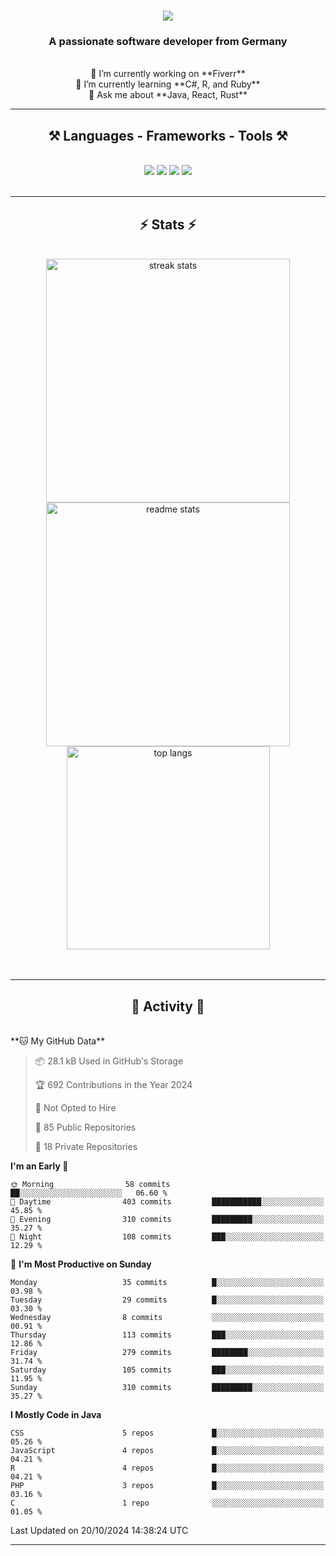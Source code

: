 <h1 align="center">
    <img src="https://readme-typing-svg.herokuapp.com/?font=Righteous&size=35&center=true&vCenter=true&width=500&height=70&duration=4000&lines=Hi+There!+👋;+I'm+Luan+S.!;" />
</h1>

<h3 align="center">A passionate software developer from Germany</h3>

<br/>

<div align="center">
    🔭 I’m currently working on **Fiverr**<br/>
    🌱 I’m currently learning **C#, R, and Ruby**<br/>
    💬 Ask me about **Java, React, Rust**<br/>
</div>

<hr/>

<h2 align="center">⚒️ Languages - Frameworks - Tools ⚒️</h2>
<br/>
<div align="center">
    <img src="https://skillicons.dev/icons?i=react,bootstrap,rust,html,css,github,figma,tailwind,git,r,php,postman" />
    <img src="https://skillicons.dev/icons?i=gradle,ruby,scala,go,postgres,redis,rabbitmq,gradle,java,nextjs,mysql,flask" />
    <img src="https://skillicons.dev/icons?i=angular,vite,vim,bun,c,discordjs,docker,flutter,sqlite,maven,nginx,npm" />
    <img src="https://skillicons.dev/icons?i=nodejs,python,javascript,typescript,kubernetes,firebase,mongodb,c" />
</div>
<br/>
<hr/>

<h2 align="center">⚡ Stats ⚡</h2>
<br/>
<div align="center">
  <img width="390" src="https://github-readme-streak-stats-salesp07.vercel.app/?user=luannndev&count_private=true&theme=react&border_radius=10" alt="streak stats"/>
  <img width="390" src="https://github-readme-stats-salesp07.vercel.app/api?username=luannndev&count_private=true&show_icons=true&theme=react&rank_icon=github&border_radius=10" alt="readme stats" />
  <br/>
  <img width="325" align="center" src="https://github-readme-stats-salesp07.vercel.app/api/top-langs/?username=luannndev&hide=HTML&langs_count=8&layout=compact&theme=react&border_radius=10&size_weight=0.5&count_weight=0.5&exclude_repo=github-readme-stats" alt="top langs" />
</div>
<br/><br/>

<hr/>

<h2 align="center">🐍 Activity 🐍</h2>
<br/>
<!--START_SECTION:waka-->
**🐱 My GitHub Data** 

> 📦 28.1 kB Used in GitHub's Storage 
 > 
> 🏆 692 Contributions in the Year 2024
 > 
> 🚫 Not Opted to Hire
 > 
> 📜 85 Public Repositories 
 > 
> 🔑 18 Private Repositories 
 > 
**I'm an Early 🐤** 

```text
🌞 Morning                58 commits          ██░░░░░░░░░░░░░░░░░░░░░░░   06.60 % 
🌆 Daytime                403 commits         ███████████░░░░░░░░░░░░░░   45.85 % 
🌃 Evening                310 commits         █████████░░░░░░░░░░░░░░░░   35.27 % 
🌙 Night                  108 commits         ███░░░░░░░░░░░░░░░░░░░░░░   12.29 % 
```
📅 **I'm Most Productive on Sunday** 

```text
Monday                   35 commits          █░░░░░░░░░░░░░░░░░░░░░░░░   03.98 % 
Tuesday                  29 commits          █░░░░░░░░░░░░░░░░░░░░░░░░   03.30 % 
Wednesday                8 commits           ░░░░░░░░░░░░░░░░░░░░░░░░░   00.91 % 
Thursday                 113 commits         ███░░░░░░░░░░░░░░░░░░░░░░   12.86 % 
Friday                   279 commits         ████████░░░░░░░░░░░░░░░░░   31.74 % 
Saturday                 105 commits         ███░░░░░░░░░░░░░░░░░░░░░░   11.95 % 
Sunday                   310 commits         █████████░░░░░░░░░░░░░░░░   35.27 % 
```


**I Mostly Code in Java** 

```text
CSS                      5 repos             █░░░░░░░░░░░░░░░░░░░░░░░░   05.26 % 
JavaScript               4 repos             █░░░░░░░░░░░░░░░░░░░░░░░░   04.21 % 
R                        4 repos             █░░░░░░░░░░░░░░░░░░░░░░░░   04.21 % 
PHP                      3 repos             █░░░░░░░░░░░░░░░░░░░░░░░░   03.16 % 
C                        1 repo              ░░░░░░░░░░░░░░░░░░░░░░░░░   01.05 % 
```




 Last Updated on 20/10/2024 14:38:24 UTC
<!--END_SECTION:waka-->
<hr/>

<br/>
